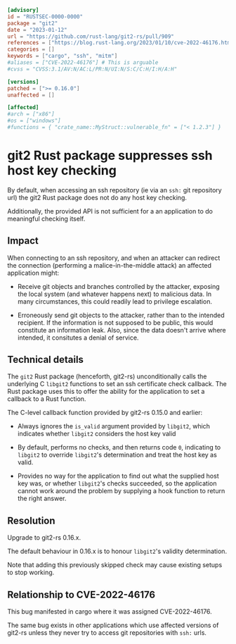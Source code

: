 ```toml
[advisory]
id = "RUSTSEC-0000-0000"
package = "git2"
date = "2023-01-12"
url = "https://github.com/rust-lang/git2-rs/pull/909"
references = ["https://blog.rust-lang.org/2023/01/10/cve-2022-46176.html"]
categories = []
keywords = ["cargo", "ssh", "mitm"]
#aliases = ["CVE-2022-46176"] # This is arguable
#cvss = "CVSS:3.1/AV:N/AC:L/PR:N/UI:N/S:C/C:H/I:H/A:H"

[versions]
patched = [">= 0.16.0"]
unaffected = []

[affected]
#arch = ["x86"]
#os = ["windows"]
#functions = { "crate_name::MyStruct::vulnerable_fn" = ["< 1.2.3"] }
```

# git2 Rust package suppresses ssh host key checking

By default, when accessing an ssh repository
(ie via an `ssh:` git repository url)
the git2 Rust package does not do any host key checking.

Additionally,
the provided API is not sufficient for a an application
to do meaningful checking itself.

## Impact

When connecting to an ssh repository,
and when an attacker can redirect the connection
(performing a malice-in-the-middle attack)
an affected application might:

 * Receive git objects and branches controlled by the attacker,
   exposing the local system (and whatever happens next)
   to malicious data.
   In many circumstances,
   this could readily lead to privilege escalation.

 * Erroneously send git objects to the attacker,
   rather than to the intended recipient.
   If the information is not supposed to be public,
   this would constitute an information leak.
   Also, since the data doesn't arrive where intended,
   it consitutes a denial of service.

## Technical details

The `git2` Rust package (henceforth, git2-rs)
unconditionally calls the underlying C `libgit2` functions to set
an ssh certificate check callback.
The Rust package uses this to offer
the ability for the application to set a callback to a Rust function.

The C-level callback function provided by git2-rs 0.15.0 and earlier:

 * Always ignores the `is_valid` argument provided by `libgit2`,
   which indicates whether `libgit2` considers the host key valid

 * By default, performs no checks, and then
   returns code `0`,
   indicating to `libgit2` to override `libgit2`'s determination
   and treat the host key as valid.

 * Provides no way for the application to find out
   what the supplied host key was,
   or whether `libgit2`'s checks succeeded,
   so the application cannot work around the problem
   by supplying a hook function to return the right answer.

## Resolution

Upgrade to git2-rs 0.16.x.

The default behaviour in 0.16.x is to
honour `libgit2`'s validity determination.

Note that adding this previously skipped check
may cause existing setups to stop working.

## Relationship to CVE-2022-46176

This bug manifested in cargo where it was assigned CVE-2022-46176.

The same bug exists in other applications which use
affected versions of git2-rs
unless they never try to access git repositories with `ssh:` urls.
